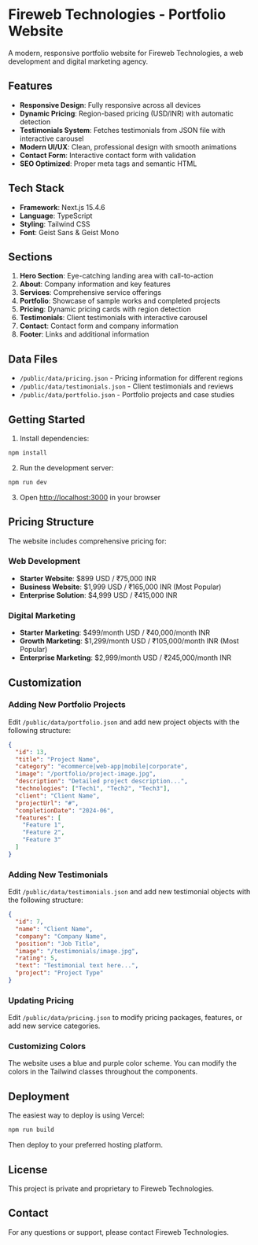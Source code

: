 # Fireweb Technologies - Portfolio Website

A modern, responsive portfolio website for Fireweb Technologies, a web development and digital marketing agency.

## Features

- **Responsive Design**: Fully responsive across all devices
- **Dynamic Pricing**: Region-based pricing (USD/INR) with automatic detection
- **Testimonials System**: Fetches testimonials from JSON file with interactive carousel
- **Modern UI/UX**: Clean, professional design with smooth animations
- **Contact Form**: Interactive contact form with validation
- **SEO Optimized**: Proper meta tags and semantic HTML

## Tech Stack

- **Framework**: Next.js 15.4.6
- **Language**: TypeScript
- **Styling**: Tailwind CSS
- **Font**: Geist Sans & Geist Mono

## Sections

1. **Hero Section**: Eye-catching landing area with call-to-action
2. **About**: Company information and key features
3. **Services**: Comprehensive service offerings
4. **Portfolio**: Showcase of sample works and completed projects
5. **Pricing**: Dynamic pricing cards with region detection
6. **Testimonials**: Client testimonials with interactive carousel
7. **Contact**: Contact form and company information
8. **Footer**: Links and additional information

## Data Files

- `/public/data/pricing.json` - Pricing information for different regions
- `/public/data/testimonials.json` - Client testimonials and reviews
- `/public/data/portfolio.json` - Portfolio projects and case studies

## Getting Started

1. Install dependencies:
```bash
npm install
```

2. Run the development server:
```bash
npm run dev
```

3. Open [http://localhost:3000](http://localhost:3000) in your browser

## Pricing Structure

The website includes comprehensive pricing for:

### Web Development
- **Starter Website**: $899 USD / ₹75,000 INR
- **Business Website**: $1,999 USD / ₹165,000 INR (Most Popular)
- **Enterprise Solution**: $4,999 USD / ₹415,000 INR

### Digital Marketing
- **Starter Marketing**: $499/month USD / ₹40,000/month INR
- **Growth Marketing**: $1,299/month USD / ₹105,000/month INR (Most Popular)
- **Enterprise Marketing**: $2,999/month USD / ₹245,000/month INR

## Customization

### Adding New Portfolio Projects
Edit `/public/data/portfolio.json` and add new project objects with the following structure:

```json
{
  "id": 13,
  "title": "Project Name",
  "category": "ecommerce|web-app|mobile|corporate",
  "image": "/portfolio/project-image.jpg",
  "description": "Detailed project description...",
  "technologies": ["Tech1", "Tech2", "Tech3"],
  "client": "Client Name",
  "projectUrl": "#",
  "completionDate": "2024-06",
  "features": [
    "Feature 1",
    "Feature 2",
    "Feature 3"
  ]
}
```

### Adding New Testimonials
Edit `/public/data/testimonials.json` and add new testimonial objects with the following structure:

```json
{
  "id": 7,
  "name": "Client Name",
  "company": "Company Name",
  "position": "Job Title",
  "image": "/testimonials/image.jpg",
  "rating": 5,
  "text": "Testimonial text here...",
  "project": "Project Type"
}
```

### Updating Pricing
Edit `/public/data/pricing.json` to modify pricing packages, features, or add new service categories.

### Customizing Colors
The website uses a blue and purple color scheme. You can modify the colors in the Tailwind classes throughout the components.

## Deployment

The easiest way to deploy is using Vercel:

```bash
npm run build
```

Then deploy to your preferred hosting platform.

## License

This project is private and proprietary to Fireweb Technologies.

## Contact

For any questions or support, please contact Fireweb Technologies.
